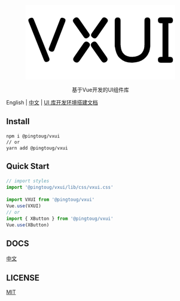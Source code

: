 <p align="center">
  <img src="./logo.png" />
</p>
<p align="center">
  基于Vue开发的UI组件库
</p>

English | [中文](https://github.com/PingTouG/vxui/blob/master/README.zn-CN.md) | [UI 库开发环境搭建文档](https://github.com/PingTouG/vxui/blob/master/development-environment.md)

## Install

```shell
npm i @pingtoug/vxui
// or
yarn add @pingtoug/vxui
```

## Quick Start

```javascript
// import styles
import '@pingtoug/vxui/lib/css/vxui.css'

import VXUI from '@pingtoug/vxui'
Vue.use(VXUI)
// or
import { XButton } from '@pingtoug/vxui'
Vue.use(XButton)
```

## DOCS

[中文](https://pingtoug.github.io/vxui)

## LICENSE

[MIT](https://github.com/PingTouG/vxui/blob/master/LICENSE.md)
